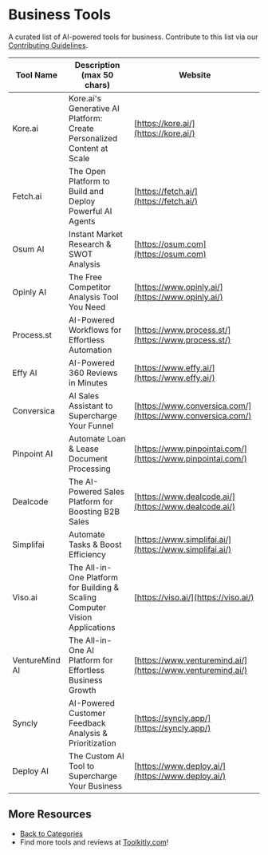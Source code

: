 # Business Tools

A curated list of AI-powered tools for business. Contribute to this list via our [Contributing Guidelines](https://github.com/ToolkitlyAI/awesome-ai-tools/blob/master/CONTRIBUTING.md).

| Tool Name | Description (max 50 chars) | Website |
|-----------|----------------------------|---------|
| Kore.ai | Kore.ai's Generative AI Platform: Create Personalized Content at Scale | [https://kore.ai/](https://kore.ai/) |
| Fetch.ai | The Open Platform to Build and Deploy Powerful AI Agents | [https://fetch.ai/](https://fetch.ai/) |
| Osum AI | Instant Market Research & SWOT Analysis | [https://osum.com](https://osum.com) |
| Opinly AI | The Free Competitor Analysis Tool You Need | [https://www.opinly.ai/](https://www.opinly.ai/) |
| Process.st | AI-Powered Workflows for Effortless Automation | [https://www.process.st/](https://www.process.st/) |
| Effy AI | AI-Powered 360 Reviews in Minutes | [https://www.effy.ai/](https://www.effy.ai/) |
| Conversica | AI Sales Assistant to Supercharge Your Funnel | [https://www.conversica.com/](https://www.conversica.com/) |
| Pinpoint AI | Automate Loan & Lease Document Processing | [https://www.pinpointai.com/](https://www.pinpointai.com/) |
| Dealcode | The AI-Powered Sales Platform for Boosting B2B Sales | [https://www.dealcode.ai/](https://www.dealcode.ai/) |
| Simplifai | Automate Tasks & Boost Efficiency | [https://www.simplifai.ai/](https://www.simplifai.ai/) |
| Viso.ai | The All-in-One Platform for Building & Scaling Computer Vision Applications | [https://viso.ai/](https://viso.ai/) |
| VentureMind AI | The All-in-One AI Platform for Effortless Business Growth | [https://www.venturemind.ai/](https://www.venturemind.ai/) |
| Syncly | AI-Powered Customer Feedback Analysis & Prioritization | [https://syncly.app/](https://syncly.app/) |
| Deploy AI | The Custom AI Tool to Supercharge Your Business | [https://www.deploy.ai/](https://www.deploy.ai/) |

## More Resources
- [Back to Categories](https://github.com/ToolkitlyAI/awesome-ai-tools/blob/master/README.md)
- Find more tools and reviews at [Toolkitly.com](https://toolkitly.com)!
